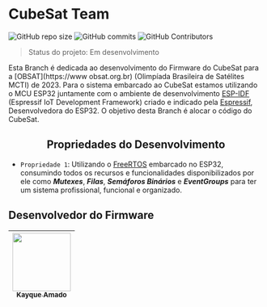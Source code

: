 # CubeSat Team

![GitHub repo size](https://img.shields.io/github/repo-size/DreamkitteXz/OBSAT-2023?style=for-the-badge)
![GitHub commits](https://img.shields.io/github/commit-activity/y/DreamkitteXz/OBSAT-2023?style=for-the-badge)
![GitHub Contributors](https://img.shields.io/github/contributors/DreamkitteXz/OBSAT-2023?color=green&style=for-the-badge)

> Status do projeto: Em desenvolvimento

Esta Branch é dedicada ao desenvolvimento do Firmware do CubeSat para a [OBSAT](https://www
obsat.org.br) (Olimpíada Brasileira de Satélites MCTI) de 2023. Para o sistema embarcado ao CubeSat estamos utilizando o MCU ESP32 juntamente com o ambiente de desenvolvimento [ESP-IDF](https://docs.espressif.com/projects/esp-idf/en/latest/esp32/get-started/) (Espressif IoT Development Framework) criado e indicado pela [Espressif](https://www.espressif.com), Desenvolvedora do ESP32. O objetivo desta Branch é alocar o código do CubeSat.

## <center>Propriedades do Desenvolvimento</center>

- `Propriedade 1`: Utilizando o [FreeRTOS](https://www.freertos.org) embarcado no ESP32, consumindo todos os recursos e funcionalidades disponibilizados por ele como ***Mutexes***, ***Filas***, ***Semáforos Binários*** e ***EventGroups*** para ter um sistema profissional, funcional e organizado.

## Desenvolvedor do Firmware

| [<img src="https://avatars.githubusercontent.com/u/93887857?s=400&u=4569dd01d20e22127e5e8d8c68bc4229f464ca80&v=4" width=115><br><sub>Kayque Amado</sub>](https://github.com/DreamkitteXz) |
| :---: |